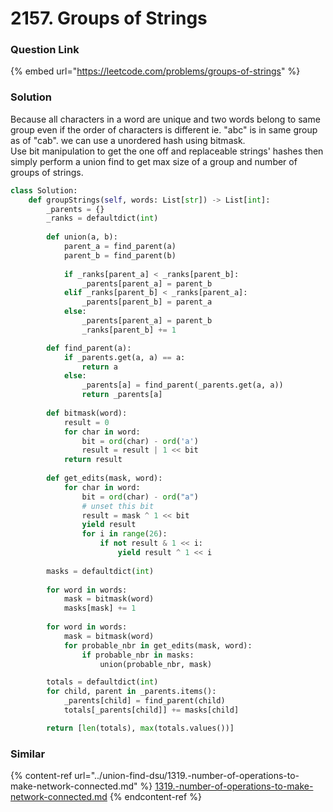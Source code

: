 # 2157. Groups of Strings

### Question Link

{% embed url="https://leetcode.com/problems/groups-of-strings" %}

### Solution

Because all characters in a word are unique and two words belong to same group even if the order of characters is different ie. "abc" is in same group as of "cab". we can use a unordered hash using bitmask.\
Use bit manipulation to get the one off and replaceable strings' hashes then simply perform a union find to get max size of a group and number of groups of strings.

```python
class Solution:
    def groupStrings(self, words: List[str]) -> List[int]:
        _parents = {}
        _ranks = defaultdict(int)
        
        def union(a, b):
            parent_a = find_parent(a)
            parent_b = find_parent(b)
            
            if _ranks[parent_a] < _ranks[parent_b]:
                _parents[parent_a] = parent_b
            elif _ranks[parent_b] < _ranks[parent_a]:
                _parents[parent_b] = parent_a
            else:
                _parents[parent_a] = parent_b
                _ranks[parent_b] += 1

        def find_parent(a):
            if _parents.get(a, a) == a:
                return a
            else:
                _parents[a] = find_parent(_parents.get(a, a))
                return _parents[a]
                
        def bitmask(word):
            result = 0
            for char in word:
                bit = ord(char) - ord('a')
                result = result | 1 << bit
            return result
        
        def get_edits(mask, word):
            for char in word:
                bit = ord(char) - ord("a")
                # unset this bit
                result = mask ^ 1 << bit
                yield result
                for i in range(26):
                    if not result & 1 << i:
                        yield result ^ 1 << i
        
        masks = defaultdict(int)
        
        for word in words:
            mask = bitmask(word)
            masks[mask] += 1
        
        for word in words:
            mask = bitmask(word)
            for probable_nbr in get_edits(mask, word):
                if probable_nbr in masks:
                    union(probable_nbr, mask)

        totals = defaultdict(int)
        for child, parent in _parents.items():
            _parents[child] = find_parent(child)
            totals[_parents[child]] += masks[child]

        return [len(totals), max(totals.values())]
```

### Similar

{% content-ref url="../union-find-dsu/1319.-number-of-operations-to-make-network-connected.md" %}
[1319.-number-of-operations-to-make-network-connected.md](../union-find-dsu/1319.-number-of-operations-to-make-network-connected.md)
{% endcontent-ref %}
